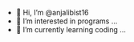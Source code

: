 - 👋 Hi, I’m @anjalibist16
- 👀 I’m interested in programs ...
- 🌱 I’m currently learning coding ...



<!---
anjalibist16/anjalibist16 is a ✨ special ✨ repository because its `README.md` (this file) appears on your GitHub profile.
You can click the Preview link to take a look at your changes.
--->
